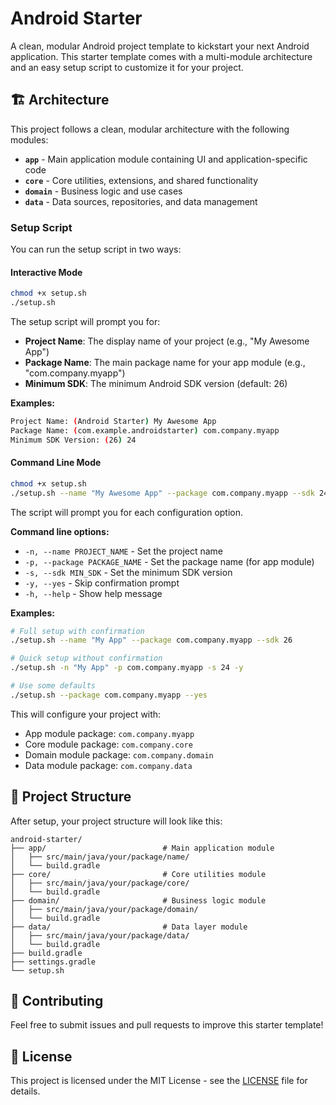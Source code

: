 # Android Starter

A clean, modular Android project template to kickstart your next Android application. This starter template comes with a multi-module architecture and an easy setup script to customize it for your project.

## 🏗️ Architecture

This project follows a clean, modular architecture with the following modules:

- **`app`** - Main application module containing UI and application-specific code
- **`core`** - Core utilities, extensions, and shared functionality
- **`domain`** - Business logic and use cases
- **`data`** - Data sources, repositories, and data management

### Setup Script

You can run the setup script in two ways:

#### Interactive Mode
```bash
chmod +x setup.sh
./setup.sh
```

The setup script will prompt you for:

- **Project Name**: The display name of your project (e.g., "My Awesome App")
- **Package Name**: The main package name for your app module (e.g., "com.company.myapp")
- **Minimum SDK**: The minimum Android SDK version (default: 26)

**Examples:**
```bash
Project Name: (Android Starter) My Awesome App
Package Name: (com.example.androidstarter) com.company.myapp
Minimum SDK Version: (26) 24
```

#### Command Line Mode
```bash
chmod +x setup.sh
./setup.sh --name "My Awesome App" --package com.company.myapp --sdk 24 --yes
```

The script will prompt you for each configuration option.

**Command line options:**
- `-n, --name PROJECT_NAME` - Set the project name
- `-p, --package PACKAGE_NAME` - Set the package name (for app module)
- `-s, --sdk MIN_SDK` - Set the minimum SDK version
- `-y, --yes` - Skip confirmation prompt
- `-h, --help` - Show help message

**Examples:**
```bash
# Full setup with confirmation
./setup.sh --name "My App" --package com.company.myapp --sdk 26

# Quick setup without confirmation
./setup.sh -n "My App" -p com.company.myapp -s 24 -y

# Use some defaults
./setup.sh --package com.company.myapp --yes
```

This will configure your project with:
- App module package: `com.company.myapp`
- Core module package: `com.company.core`
- Domain module package: `com.company.domain`
- Data module package: `com.company.data`

## 📁 Project Structure

After setup, your project structure will look like this:

```
android-starter/
├── app/                          # Main application module
│   ├── src/main/java/your/package/name/
│   └── build.gradle
├── core/                         # Core utilities module
│   ├── src/main/java/your/package/core/
│   └── build.gradle
├── domain/                       # Business logic module
│   ├── src/main/java/your/package/domain/
│   └── build.gradle
├── data/                         # Data layer module
│   ├── src/main/java/your/package/data/
│   └── build.gradle
├── build.gradle
├── settings.gradle
└── setup.sh
```

## 🤝 Contributing

Feel free to submit issues and pull requests to improve this starter template!

## 📄 License

This project is licensed under the MIT License - see the [LICENSE](LICENSE) file for details.